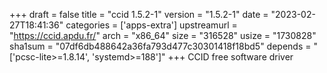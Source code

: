 +++
draft = false
title = "ccid 1.5.2-1"
version = "1.5.2-1"
date = "2023-02-27T18:41:36"
categories = ['apps-extra']
upstreamurl = "https://ccid.apdu.fr/"
arch = "x86_64"
size = "316528"
usize = "1730828"
sha1sum = "07df6db488642a36fa793d477c30301418f18bd5"
depends = "['pcsc-lite>=1.8.14', 'systemd>=188']"
+++
CCID free software driver
